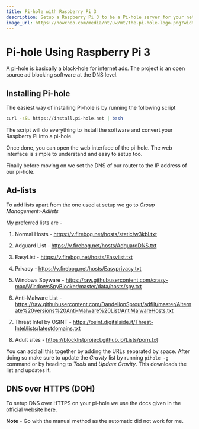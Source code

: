 ```yaml
---
title: Pi-hole with Raspberry Pi 3
description: Setup a Raspberry Pi 3 to be a Pi-hole server for your network and block ads and trackers.
image_url: https://howchoo.com/media/nt/uw/mt/the-pi-hole-logo.png?width=1440&auto=webp&quality=70
---
```


# Pi-hole Using Raspberry Pi 3
A pi-hole is basically a black-hole for internet ads. The project is an open source ad blocking software at the DNS level.

## Installing Pi-hole
The easiest way of installing Pi-hole is by running the following script
```bash
curl -sSL https://install.pi-hole.net | bash
```

The script will do everything to install the software and convert your Raspberry Pi into a pi-hole.

Once done, you can open the web interface of the pi-hole. The web interface is simple to understand and easy to setup too.

Finally before moving on we set the DNS of our router to the IP address of our pi-hole.

## Ad-lists
To add lists apart from the one used at setup we go to *Group Management*>*Adlists*

My preferred lists are - 

1) Normal Hosts - https://v.firebog.net/hosts/static/w3kbl.txt
   
2) Adguard List - https://v.firebog.net/hosts/AdguardDNS.txt
   
3) EasyList - https://v.firebog.net/hosts/Easylist.txt
   
4) Privacy - https://v.firebog.net/hosts/Easyprivacy.txt
   
5) Windows Spyware - https://raw.githubusercontent.com/crazy-max/WindowsSpyBlocker/master/data/hosts/spy.txt
   
6) Anti-Malware List - 	https://raw.githubusercontent.com/DandelionSprout/adfilt/master/Alternate%20versions%20Anti-Malware%20List/AntiMalwareHosts.txt
   
7) Threat Intel by OSINT - https://osint.digitalside.it/Threat-Intel/lists/latestdomains.txt
   
8) Adult sites - https://blocklistproject.github.io/Lists/porn.txt

You can add all this together by adding the URLs separated by space. After doing so make sure to update the *Gravity* list by running `pihole -g` command or by heading to *Tools* and *Update Gravity*. This downloads the list and updates it.

## DNS over HTTPS (DOH)
To setup DNS over HTTPS on your pi-hole we use the docs given in the official website [here](https://docs.pi-hole.net/guides/dns/cloudflared/).

**Note** - Go with the manual method as the automatic did not work for me.